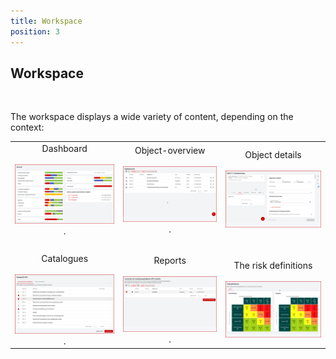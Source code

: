 ```yaml
---
title: Workspace
position: 3
---
```


## Workspace

<br>

The workspace displays a wide variety of content, depending on the context:

||||
|:---:|:---:|:---:|
|<DocLink to="/manual/dashboard">Dashboard<br><br>![Dashboard](media/veo_dashboard_thumb.de.png)</DocLink> .     |<DocLink to="/manual/objects#object-overview">Object-overview<br><br>![Object-overview](media/veo_object-list_thumb.de.png)</DocLink> .     |<DocLink to="/manual/objects#objectdetails">Object details<br><br>![Object details](media/veo_object-details_thumb.de.png)</DocLink>|
|<br>|<br>|<br>|
|<DocLink to="/manual/catalogues">Catalogues<br><br>![Catalogues](media/veo_catalogues_thumb.de.png)</DocLink> .     |<DocLink to="/manual/reports">Reports<br><br>![Reports](media/veo_reports_thumb.de.png)</DocLink> .     |<DocLink to="/manual/risk-definition">The risk definitions<br><br>![Risk definitions](media/veo_risk-definitions_thumb.de.png)</DocLink>|

<br>
